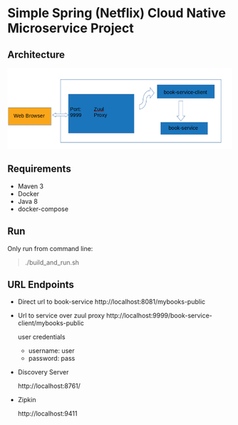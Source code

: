 # Simple Spring (Netflix) Cloud Native Microservice Project

## Architecture

![architecture](./etc/architecture.png)

## Requirements

- Maven 3
- Docker
- Java 8
- docker-compose

## Run

Only run from command line:

> ./build_and_run.sh

## URL Endpoints

- Direct url to book-service http://localhost:8081/mybooks-public

- Url to service over zuul proxy http://localhost:9999/book-service-client/mybooks-public

  user credentials

    - username: user
    - password: pass

- Discovery Server

  http://localhost:8761/

- Zipkin

  http://localhost:9411

